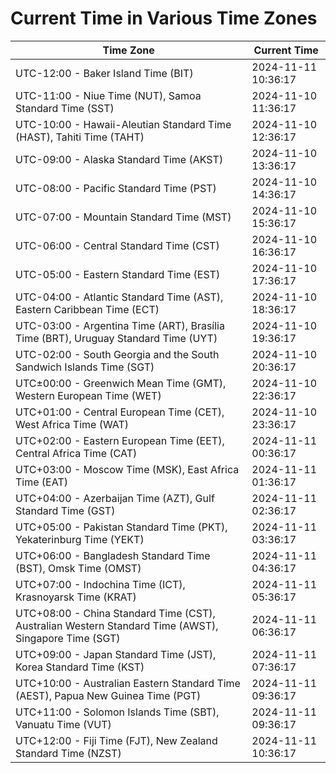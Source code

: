 # Current Time in Various Time Zones

| Time Zone | Current Time |
|-----------|--------------|
| UTC-12:00 - Baker Island Time (BIT) | 2024-11-11 10:36:17 |
| UTC-11:00 - Niue Time (NUT), Samoa Standard Time (SST) | 2024-11-10 11:36:17 |
| UTC-10:00 - Hawaii-Aleutian Standard Time (HAST), Tahiti Time (TAHT) | 2024-11-10 12:36:17 |
| UTC-09:00 - Alaska Standard Time (AKST) | 2024-11-10 13:36:17 |
| UTC-08:00 - Pacific Standard Time (PST) | 2024-11-10 14:36:17 |
| UTC-07:00 - Mountain Standard Time (MST) | 2024-11-10 15:36:17 |
| UTC-06:00 - Central Standard Time (CST) | 2024-11-10 16:36:17 |
| UTC-05:00 - Eastern Standard Time (EST) | 2024-11-10 17:36:17 |
| UTC-04:00 - Atlantic Standard Time (AST), Eastern Caribbean Time (ECT) | 2024-11-10 18:36:17 |
| UTC-03:00 - Argentina Time (ART), Brasília Time (BRT), Uruguay Standard Time (UYT) | 2024-11-10 19:36:17 |
| UTC-02:00 - South Georgia and the South Sandwich Islands Time (SGT) | 2024-11-10 20:36:17 |
| UTC±00:00 - Greenwich Mean Time (GMT), Western European Time (WET) | 2024-11-10 22:36:17 |
| UTC+01:00 - Central European Time (CET), West Africa Time (WAT) | 2024-11-10 23:36:17 |
| UTC+02:00 - Eastern European Time (EET), Central Africa Time (CAT) | 2024-11-11 00:36:17 |
| UTC+03:00 - Moscow Time (MSK), East Africa Time (EAT) | 2024-11-11 01:36:17 |
| UTC+04:00 - Azerbaijan Time (AZT), Gulf Standard Time (GST) | 2024-11-11 02:36:17 |
| UTC+05:00 - Pakistan Standard Time (PKT), Yekaterinburg Time (YEKT) | 2024-11-11 03:36:17 |
| UTC+06:00 - Bangladesh Standard Time (BST), Omsk Time (OMST) | 2024-11-11 04:36:17 |
| UTC+07:00 - Indochina Time (ICT), Krasnoyarsk Time (KRAT) | 2024-11-11 05:36:17 |
| UTC+08:00 - China Standard Time (CST), Australian Western Standard Time (AWST), Singapore Time (SGT) | 2024-11-11 06:36:17 |
| UTC+09:00 - Japan Standard Time (JST), Korea Standard Time (KST) | 2024-11-11 07:36:17 |
| UTC+10:00 - Australian Eastern Standard Time (AEST), Papua New Guinea Time (PGT) | 2024-11-11 09:36:17 |
| UTC+11:00 - Solomon Islands Time (SBT), Vanuatu Time (VUT) | 2024-11-11 09:36:17 |
| UTC+12:00 - Fiji Time (FJT), New Zealand Standard Time (NZST) | 2024-11-11 10:36:17 |
